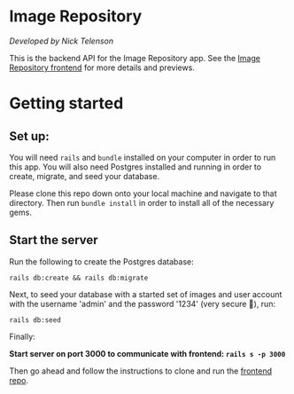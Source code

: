 # Image Repository

_Developed by Nick Telenson_

This is the backend API for the Image Repository app. See the [Image Repository frontend](https://github.com/ntel-91/image-repository-client) for more details and previews.

# Getting started

## Set up:

You will need `rails` and `bundle` installed on your computer in order to run this app. You will also need Postgres installed and running in order to create, migrate, and seed your database.

Please clone this repo down onto your local machine and navigate to that directory. Then run `bundle install` in order to install all of the necessary gems.

<!-- ### JWT Secret

You'll need to create your own JWT secret to encode and decode the use authorization. In the root directory, create a `.env` file and add

```ruby
AUTH_SECRET='<secret-password>'
```
(_`<secret-password>`_ can be replaced with whatever you'd like) -->

## Start the server

<!-- Once you've created your `AUTH_SECRET` variable in the .env file -->
Run the following to create the Postgres database:

```rails db:create && rails db:migrate```

Next, to seed your database with a started set of images and user account with the username 'admin' and the password '1234' (very secure 🔐), run: 

```rails db:seed``` 

Finally:

**Start server on port 3000 to communicate with frontend: `rails s -p 3000`**

Then go ahead and follow the instructions to clone and run the [frontend repo](https://github.com/ntel-91/image-repository-client). 
